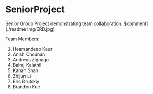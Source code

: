 # SeniorProject
Senior Group Project demonstrating team collaboration. 
![comment](./readme img/ERD.jpg)

Team Members:

1. Heamandeep Kaur
2. Anish Chouhan
3. Andreas Zignago
4. Balraj Kalathil
5. Kanan Shah
6. Zhijun Li
7. Eric Brutskiy
8. Brandon Kue
